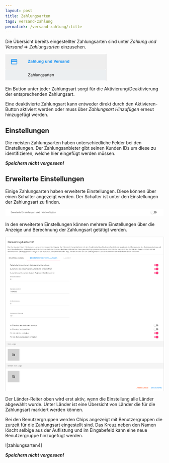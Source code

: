 ```yaml
---
layout: post
title: Zahlungsarten
tags: versand-zahlung
permalink: /versand-zahlung/:title
---
```


Die Übersicht bereits eingestellter Zahlungsarten sind unter *Zahlung und Versand => Zahlungsarten* einzusehen.

![zahlungsarten1]

Ein Button unter jeder Zahlungsart sorgt für die Aktivierung/Deaktivierung der entsprechenden Zahlungsart.

Eine deaktivierte Zahlungsart kann entweder direkt durch den Aktivieren-Button aktiviert werden oder muss über *Zahlungsart Hinzufügen* erneut hinzugefügt werden.

## Einstellungen

Die meisten Zahlungsarten haben unterschiedliche Felder bei den Einstellungen.
Der Zahlungsanbieter gibt seinen Kunden IDs um diese zu identifizieren, welche hier eingefügt werden müssen.

***Speichern nicht vergessen!***

## Erweiterte Einstellungen

Einige Zahlungsarten haben erweiterte Einstellungen. Diese können über einen Schalter angezeigt werden.
Der Schalter ist unter den Einstellungen der Zahlungsart zu finden.

![zahlungsarten2]

In den erweiterten Einstellungen können mehrere Einstellungen über die Anzeige und Berechnung der Zahlungsart getätigt werden.

![zahlungsarten3]

Der Länder-Reiter oben wird erst aktiv, wenn die Einstellung alle Länder abgewählt wurde. Unter Länder ist eine Übersicht von Länder die für die Zahlungsart markiert werden können.

Bei den Benutzergruppen werden Chips angezeigt mit Benutzergruppen die zurzeit für die Zahlungsart eingestellt sind.
Das Kreuz neben den Namen löscht selbige aus der Auflistung und im Eingabefeld kann eine neue Benutzergruppe hinzugefügt werden.

![zahlungsarten4]

***Speichern nicht vergessen!***

[zahlungsarten1]: /img/zahlung-versand/zahlungsarten.png
[zahlungsarten2]: /img/zahlung-versand/einstellungen.png
[zahlungsarten3]: /img/zahlung-versand/einstellungen2.png
[zahlungsarten3]: /img/zahlung-versand/benutzergruppen.png
